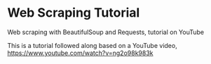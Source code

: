# Web Scraping Tutorial
Web scraping with BeautifulSoup and Requests, tutorial on YouTube

This is a tutorial followed along based on a YouTube video, https://www.youtube.com/watch?v=ng2o98k983k
